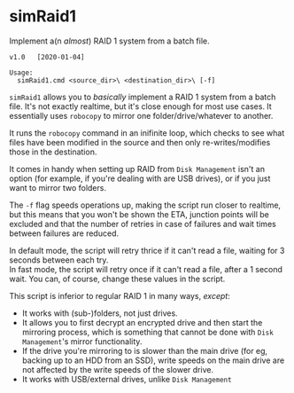 # simRaid1
Implement a(n _almost_) RAID 1 system from a batch file.

`v1.0   [2020-01-04]`

```
Usage:
  simRaid1.cmd <source_dir>\ <destination_dir>\ [-f]
```

`simRaid1` allows you to _basically_ implement a RAID 1 system from a batch file. It's not exactly realtime,
but it's close enough for most use cases. It essentially uses `robocopy` to mirror one folder/drive/whatever to another. 

It runs the `robocopy` command in an inifinite loop, which checks to see what files have been modified in the source and then only re-writes/modifies those in the destination.

It comes in handy when setting up RAID from `Disk Management` isn't an option (for example, if you're dealing with are USB drives), or if you just want to mirror two folders.

The `-f` flag speeds operations up, making the script run closer to realtime, but this means that you won't be shown the ETA, junction points will be excluded and that the number of retries in case of failures and wait times between failures are reduced.

In default mode, the script will retry thrice if it can't read a file, waiting for 3 seconds between each try.  
In fast mode, the script will retry once if it can't read a file, after a 1 second wait. 
You can, of course, change these values in the script.

This script is inferior to regular RAID 1 in many ways, _except_:

 - It works with (sub-)folders, not just drives.  
 - It allows you to first decrypt an encrypted drive and then start the mirroring process, which is something that cannot be done with `Disk Management`'s mirror functionality.  
 - If the drive you're mirroring to is slower than the main drive (for eg, backing up to an HDD from an SSD), write speeds on the main drive are not affected by the write speeds of the slower drive.  
 - It works with USB/external drives, unlike `Disk Management`
 
